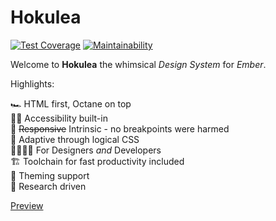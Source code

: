 # Hokulea

[![Test Coverage](https://api.codeclimate.com/v1/badges/5f80d68b3b4412007423/test_coverage)](https://codeclimate.com/github/hokulea/hokulea/test_coverage)
[![Maintainability](https://api.codeclimate.com/v1/badges/5f80d68b3b4412007423/maintainability)](https://codeclimate.com/github/hokulea/hokulea/maintainability)

Welcome to **Hokulea** the whimsical _Design System_ for _Ember_.

Highlights:

🏎 HTML first, Octane on top<br>
🧑‍🦽 Accessibility built-in<br>
📐 ~~Responsive~~ Intrinsic - no breakpoints were harmed<br>
🌿 Adaptive through logical CSS<br>
🧑‍🎨🧑‍💻 For Designers _and_ Developers<br>
🏗 Toolchain for fast productivity included<br>
🎨 Theming support<br>
🧪 Research driven<br>

[Preview](https://hokulea.netlify.app)
